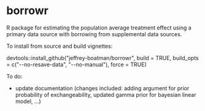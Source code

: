 # borrowr

R package for estimating the population average treatment effect using a primary data source with borrowing from supplemental data sources.

To install from source and build vignettes:

devtools::install_github("jeffrey-boatman/borrowr", build = TRUE, build_opts = c("--no-resave-data", "--no-manual"), force = TRUE)

To do:

  - update documentation (changes included: adding argument for prior probability of exchangeability, updated gamma prior for bayesian linear model, ...)
